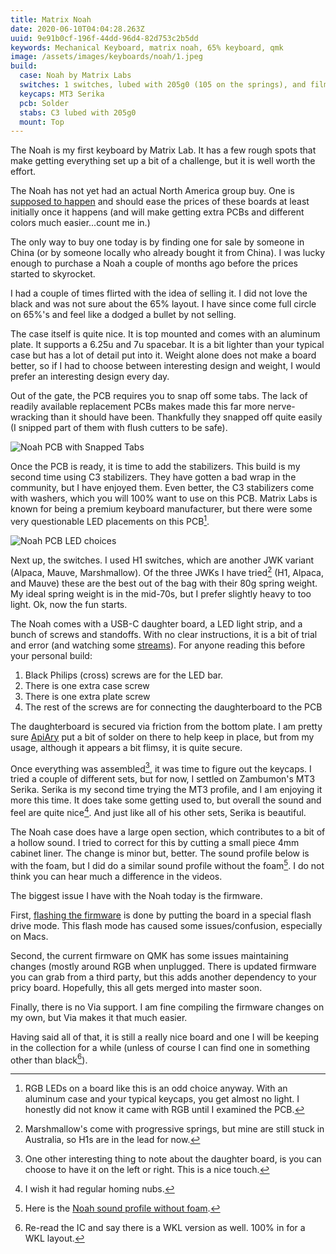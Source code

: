 ```yaml
---
title: Matrix Noah
date: 2020-06-10T04:04:28.263Z
uuid: 9e91b0cf-196f-44dd-96d4-82d753c2b5dd
keywords: Mechanical Keyboard, matrix noah, 65% keyboard, qmk
image: /assets/images/keyboards/noah/1.jpeg
build:
  case: Noah by Matrix Labs
  switches: 1 switches, lubed with 205g0 (105 on the springs), and filmed with TX films.
  keycaps: MT3 Serika
  pcb: Solder
  stabs: C3 lubed with 205g0
  mount: Top
---
```


The Noah is my first keyboard by Matrix Lab. It has a few rough spots that make getting everything set up a bit of a challenge, but it is well worth the effort.

The Noah has not yet had an actual North America group buy. One is [supposed to happen](https://geekhack.org/index.php?topic=102300.0) and should ease the prices of these boards at least initially once it happens (and will make getting extra PCBs and different colors much easier...count me in.)

The only way to buy one today is by finding one for sale by someone in China (or by someone locally who already bought it from China). I was lucky enough to purchase a Noah a couple of months ago before the prices started to skyrocket.

I had a couple of times flirted with the idea of selling it. I did not love the black and was not sure about the 65% layout. I have since come full circle on 65%'s and feel like a dodged a bullet by not selling.

The case itself is quite nice. It is top mounted and comes with an aluminum plate. It supports a 6.25u and 7u spacebar. It is a bit lighter than your typical case but has a lot of detail put into it. Weight alone does not make a board better, so if I had to choose between interesting design and weight, I would prefer an interesting design every day.

Out of the gate, the PCB requires you to snap off some tabs. The lack of readily available replacement PCBs makes made this far more nerve-wracking than it should have been. Thankfully they snapped off quite easily (I snipped part of them with flush cutters to be safe).

![Noah PCB with Snapped Tabs](pcb_snaps.jpeg)

Once the PCB is ready, it is time to add the stabilizers. This build is my second time using C3 stabilizers. They have gotten a bad wrap in the community, but I have enjoyed them. Even better, the C3 stabilizers come with washers, which you will 100% want to use on this PCB. Matrix Labs is known for being a premium keyboard manufacturer, but there were some very questionable LED placements on this PCB[^pcbled].

![Noah PCB LED choices](led_locations.jpeg)

Next up, the switches. I used H1 switches, which are another JWK variant (Alpaca, Mauve, Marshmallow). Of the three JWKs I have tried[^marsh] (H1, Alpaca, and Mauve) these are the best out of the bag with their 80g spring weight. My ideal spring weight is in the mid-70s, but I prefer slightly heavy to too light.
Ok, now the fun starts.

The Noah comes with a USB-C daughter board, a LED light strip, and a bunch of screws and standoffs. With no clear instructions, it is a bit of trial and error (and watching some [streams](https://www.youtube.com/watch?v=BVHEdCnBPaw)). For anyone reading this before your personal build:

1. Black Philips (cross) screws are for the LED bar.
2. There is one extra case screw
3. There is one extra plate screw
4. The rest of the screws are for connecting the daughterboard to the PCB

The daughterboard is secured via friction from the bottom plate. I am pretty sure [ApiAry](https://apiarykeyboards.com/) put a bit of solder on there to help keep in place, but from my usage, although it appears a bit flimsy, it is quite secure.

Once everything was assembled[^daughter], it was time to figure out the keycaps. I tried a couple of different sets, but for now, I settled on Zambumon's MT3 Serika. Serika is my second time trying the MT3 profile, and I am enjoying it more this time. It does take some getting used to, but overall the sound and feel are quite nice[^nubs]. And just like all of his other sets, Serika is beautiful.

The Noah case does have a large open section, which contributes to a bit of a hollow sound. I tried to correct for this by cutting a small piece 4mm cabinet liner. The change is minor but, better. The sound profile below is with the foam, but I did do a similar sound profile without the foam[^nofoam]. I do not think you can hear much a difference in the videos.

The biggest issue I have with the Noah today is the firmware.

First, [flashing the firmware](https://scottw.com/boards/flashing-matrix-labs-noah-mac/) is done by putting the board in a special flash drive mode. This flash mode has caused some issues/confusion, especially on Macs.

Second, the current firmware on QMK has some issues maintaining changes (mostly around RGB when unplugged. There is updated firmware you can grab from a third party, but this adds another dependency to your pricy board. Hopefully, this all gets merged into master soon.

Finally, there is no Via support. I am fine compiling the firmware changes on my own, but Via makes it that much easier.

Having said all of that, it is still a really nice board and one I will be keeping in the collection for a while (unless of course I can find one in something other than black[^wkl]).

[^pcbled]: RGB LEDs on a board like this is an odd choice anyway. With an aluminum case and your typical keycaps, you get almost no light. I honestly did not know it came with RGB until I examined the PCB.
[^wkl]: Re-read the IC and say there is a WKL version as well. 100% in for a WKL layout.
[^daughter]: One other interesting thing to note about the daughter board, is you can choose to have it on the left or right. This is a nice touch.
[^nofoam]: Here is the [Noah sound profile without foam](https://youtu.be/ro1cBp8PEQY).
[^nubs]: I wish it had regular homing nubs.
[^marsh]: Marshmallow's come with progressive springs, but mine are still stuck in Australia, so H1s are in the lead for now.
